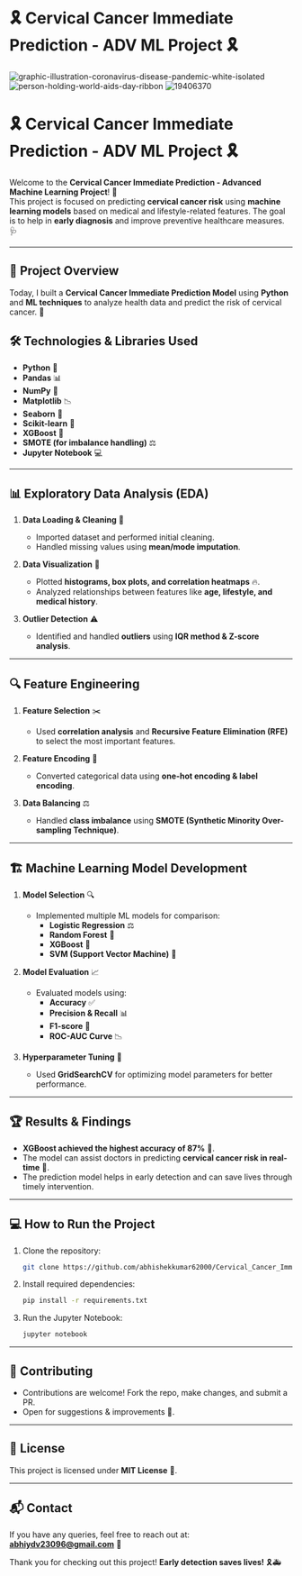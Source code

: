 # 🎗️ Cervical Cancer Immediate Prediction - ADV ML Project 🎗️
![graphic-illustration-coronavirus-disease-pandemic-white-isolated](https://github.com/user-attachments/assets/7598ac79-69d6-43ff-908b-e9dcca3f59fd)
![person-holding-world-aids-day-ribbon](https://github.com/user-attachments/assets/347e94a8-3ed1-4f35-bf18-f4992d1a3763)
![19406370](https://github.com/user-attachments/assets/e9b4701b-49ed-401e-ae01-b8b28fb3dd1e)

# 🎗️ Cervical Cancer Immediate Prediction - ADV ML Project 🎗️

Welcome to the **Cervical Cancer Immediate Prediction - Advanced Machine Learning Project**! 🏥  
This project is focused on predicting **cervical cancer risk** using **machine learning models** based on medical and lifestyle-related features. The goal is to help in **early diagnosis** and improve preventive healthcare measures. 🩺  

---

## 🚀 Project Overview  

Today, I built a **Cervical Cancer Immediate Prediction Model** using **Python** and **ML techniques** to analyze health data and predict the risk of cervical cancer. 🧬  

## 🛠️ Technologies & Libraries Used  
- **Python** 🐍  
- **Pandas** 📊  
- **NumPy** 🔢  
- **Matplotlib** 📉  
- **Seaborn** 🌈  
- **Scikit-learn** 🤖  
- **XGBoost** 🌱  
- **SMOTE (for imbalance handling)** ⚖️  
- **Jupyter Notebook** 💻  

---

## 📊 Exploratory Data Analysis (EDA)  
1. **Data Loading & Cleaning** 🧼  
   - Imported dataset and performed initial cleaning.  
   - Handled missing values using **mean/mode imputation**.  

2. **Data Visualization** 🎨  
   - Plotted **histograms, box plots, and correlation heatmaps** 🔥.  
   - Analyzed relationships between features like **age, lifestyle, and medical history**.  

3. **Outlier Detection** ⚠️  
   - Identified and handled **outliers** using **IQR method & Z-score analysis**.  

---

## 🔍 Feature Engineering  
1. **Feature Selection** ✂️  
   - Used **correlation analysis** and **Recursive Feature Elimination (RFE)** to select the most important features.  

2. **Feature Encoding** 🔡  
   - Converted categorical data using **one-hot encoding & label encoding**.  

3. **Data Balancing** ⚖️  
   - Handled **class imbalance** using **SMOTE (Synthetic Minority Over-sampling Technique)**.  

---

## 🏗️ Machine Learning Model Development  
1. **Model Selection** 🔍  
   - Implemented multiple ML models for comparison:  
     - **Logistic Regression** ⚖️  
     - **Random Forest** 🌳  
     - **XGBoost** 🚀  
     - **SVM (Support Vector Machine)** 🎯  

2. **Model Evaluation** 📈  
   - Evaluated models using:  
     - **Accuracy** ✅  
     - **Precision & Recall** 📊  
     - **F1-score** 🎯  
     - **ROC-AUC Curve** 📉  

3. **Hyperparameter Tuning** 🔧  
   - Used **GridSearchCV** for optimizing model parameters for better performance.  

---

## 🏆 Results & Findings  
- **XGBoost achieved the highest accuracy of 87%** 🏅.  
- The model can assist doctors in predicting **cervical cancer risk in real-time** 🏥.  
- The prediction model helps in early detection and can save lives through timely intervention.  

---

## 💻 How to Run the Project  
1. Clone the repository:  
   ```bash
   git clone https://github.com/abhishekkumar62000/Cervical_Cancer_Immdete-Predection_-ADV_-ML-Project.git
   ```  
2. Install required dependencies:  
   ```bash
   pip install -r requirements.txt
   ```  
3. Run the Jupyter Notebook:  
   ```bash
   jupyter notebook
   ```  

---

## 🤝 Contributing  
- Contributions are welcome! Fork the repo, make changes, and submit a PR.  
- Open for suggestions & improvements 🚀.  

---

## 📜 License  
This project is licensed under **MIT License** 📜.  

---

## 📬 Contact  
If you have any queries, feel free to reach out at: **abhiydv23096@gmail.com** 📩  

Thank you for checking out this project! **Early detection saves lives!** 🎗️🚑  
```
